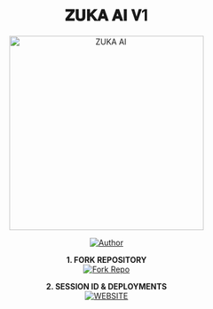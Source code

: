 <h1 align="center"> 𝐙𝐔𝐊𝐀 𝐀𝐈 𝐕1 </h1>

<p align="center">
  <a href="https://github.com/dutsva2025/zuka-ai-v1">
    <img alt="ZUKA AI" height="350" src="https://files.catbox.moe/0lf2vz.jpg">
  </a>
</p>
    
</a>
</p>
<p align="center">
<a href="https://github.com/dutsva2025"><img title="Author" src="https://img.shields.io/badge/Zuka-Ai-darkgreen?style=for-the-badge&logo=whatsapp"></a>
<p/>

<p align="center">
    <strong>1. FORK REPOSITORY</strong>
  <br>
    <a href="https://github.com/dutsva2025/zuka-ai-v1/fork" target="_blank">
        <img alt="Fork Repo" src="https://img.shields.io/badge/Fork%20Repo-100000?style=for-the-badge&logo=scan&logoColor=white&labelColor=darkblue&color=darkblue"/>
    </a>
</p>

<p align="center">
    <strong>2. SESSION ID & DEPLOYMENTS</strong>
    <br>
    <a href="https://zuka-ai-official.onrender.com/" target="_blank">
        <img alt="WEBSITE" src="https://img.shields.io/badge/Let%27s_Go-100000?style=for-the-badge&logo=scan&logoColor=white&labelColor=darkred&color=darkred"/>
    </a>
</p>